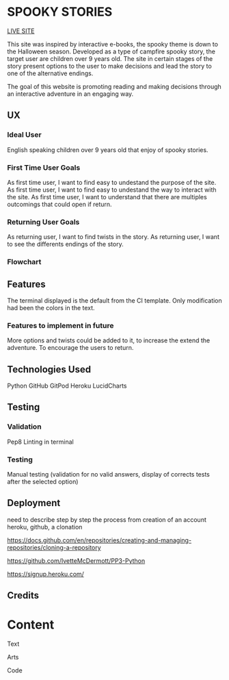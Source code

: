# SPOOKY STORIES

[LIVE SITE](https://pp3-python.herokuapp.com/)


This site was inspired by interactive e-books, the spooky theme is down to the Halloween season. Developed as a type of campfire spooky story, the target user are children over 9 years old. The site in certain stages of the story present options to the user to make decisions and lead the story to one of the alternative endings.

The goal of this website is promoting reading and making decisions through an interactive adventure in an engaging way.

## UX

### Ideal User 

English speaking children over 9 years old that enjoy of spooky stories.

### First Time User Goals

As first time user, I want to find easy to undestand the purpose of the site.
As first time user, I want to find easy to undestand the way to interact with the site.
As first time user, I want to understand that there are multiples outcomings that could open if return.

### Returning User Goals

As returning user, I want to find twists in the story.
As returning user, I want to see the differents endings of the story.

### Flowchart


## Features

The terminal displayed is the default from the CI template. Only modification had been the colors in the text.

### Features to implement in future

More options and twists could be added to it, to increase the extend the adventure. To encourage the users to return.

## Technologies Used

Python
GitHub
GitPod
Heroku
LucidCharts 

## Testing

### Validation
Pep8
Linting in terminal

### Testing
Manual testing (validation for no valid answers, display of corrects tests after the selected option)


## Deployment
need to describe step by step the process
from creation of an account heroku, github, a clonation

https://docs.github.com/en/repositories/creating-and-managing-repositories/cloning-a-repository

https://github.com/IvetteMcDermott/PP3-Python 

https://signup.heroku.com/



## Credits

# Content

Text

Arts

Code


